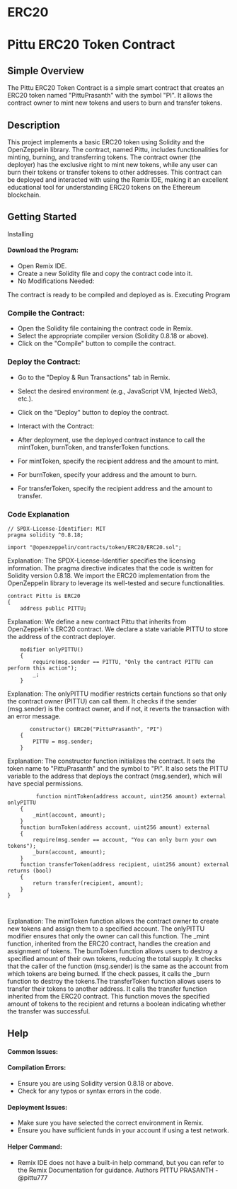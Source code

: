 # ERC20

# Pittu ERC20 Token Contract

## Simple Overview

The Pittu ERC20 Token Contract is a simple smart contract that creates an ERC20 token named "PittuPrasanth" with the symbol "PI". It allows the contract owner to mint new tokens and users to burn and transfer tokens.

## Description

This project implements a basic ERC20 token using Solidity and the OpenZeppelin library. The contract, named Pittu, includes functionalities for minting, burning, and transferring tokens. The contract owner (the deployer) has the exclusive right to mint new tokens, while any user can burn their tokens or transfer tokens to other addresses. This contract can be deployed and interacted with using the Remix IDE, making it an excellent educational tool for understanding ERC20 tokens on the Ethereum blockchain.



## Getting Started

Installing

#### Download the Program:

- Open Remix IDE.
- Create a new Solidity file and copy the contract code into it.
- No Modifications Needed:

The contract is ready to be compiled and deployed as is.
Executing Program

### Compile the Contract:

- Open the Solidity file containing the contract code in Remix.
- Select the appropriate compiler version (Solidity 0.8.18 or above).
- Click on the "Compile" button to compile the contract.

### Deploy the Contract:

- Go to the "Deploy & Run Transactions" tab in Remix.
- Select the desired environment (e.g., JavaScript VM, Injected Web3, etc.).
- Click on the "Deploy" button to deploy the contract.
- Interact with the Contract:

- After deployment, use the deployed contract instance to call the mintToken, burnToken, and transferToken functions.
- For mintToken, specify the recipient address and the amount to mint.
- For burnToken, specify your address and the amount to burn.
- For transferToken, specify the recipient address and the amount to transfer.

### Code Explanation

```solidity
// SPDX-License-Identifier: MIT
pragma solidity ^0.8.18;

import "@openzeppelin/contracts/token/ERC20/ERC20.sol";
```
Explanation: The SPDX-License-Identifier specifies the licensing information. The pragma directive indicates that the code is written for Solidity version 0.8.18. We import the ERC20 implementation from the OpenZeppelin library to leverage its well-tested and secure functionalities.


```solidity
contract Pittu is ERC20
{
    address public PITTU;

```
Explanation: We define a new contract Pittu that inherits from OpenZeppelin's ERC20 contract. We declare a state variable PITTU to store the address of the contract deployer.

```solidity
    modifier onlyPITTU() 
    {
        require(msg.sender == PITTU, "Only the contract PITTU can perform this action");
        _;
    }
```
Explanation: The onlyPITTU modifier restricts certain functions so that only the contract owner (PITTU) can call them. It checks if the sender (msg.sender) is the contract owner, and if not, it reverts the transaction with an error message.

```solidity
       constructor() ERC20("PittuPrasanth", "PI")
    {
        PITTU = msg.sender;
    }

```
Explanation: The constructor function initializes the contract. It sets the token name to "PittuPrasanth" and the symbol to "PI". It also sets the PITTU variable to the address that deploys the contract (msg.sender), which will have special permissions.

```solidity
         function mintToken(address account, uint256 amount) external onlyPITTU
    {
        _mint(account, amount);
    }
    function burnToken(address account, uint256 amount) external 
    {
        require(msg.sender == account, "You can only burn your own tokens");
        _burn(account, amount);
    }
    function transferToken(address recipient, uint256 amount) external returns (bool) 
    {
        return transfer(recipient, amount);
    }
}



```
Explanation: The mintToken function allows the contract owner to create new tokens and assign them to a specified account. The onlyPITTU modifier ensures that only the owner can call this function. The _mint function, inherited from the ERC20 contract, handles the creation and assignment of tokens. The burnToken function allows users to destroy a specified amount of their own tokens, reducing the total supply. It checks that the caller of the function (msg.sender) is the same as the account from which tokens are being burned. If the check passes, it calls the _burn function to destroy the tokens.The transferToken function allows users to transfer their tokens to another address. It calls the transfer function inherited from the ERC20 contract. This function moves the specified amount of tokens to the recipient and returns a boolean indicating whether the transfer was successful.

## Help
#### Common Issues:

#### Compilation Errors:

- Ensure you are using Solidity version 0.8.18 or above.
- Check for any typos or syntax errors in the code.
#### Deployment Issues:

- Make sure you have selected the correct environment in Remix.
- Ensure you have sufficient funds in your account if using a test network.
#### Helper Command:

- Remix IDE does not have a built-in help command, but you can refer to the Remix Documentation for guidance.
Authors
PITTU PRASANTH - @pittu777


